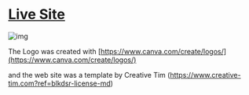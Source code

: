 # [Live Site](https://berlin-programming-for-fun-and-profit.github.io/berlin-programming-for-fun-and-profit)

![img](https://user-images.githubusercontent.com/3501767/103159196-9bec8d80-47c6-11eb-833a-bb4421ef1a40.gif)

The Logo was created with [https://www.canva.com/create/logos/](https://www.canva.com/create/logos/)

and the web site was a template by Creative Tim (https://www.creative-tim.com?ref=blkdsr-license-md)
